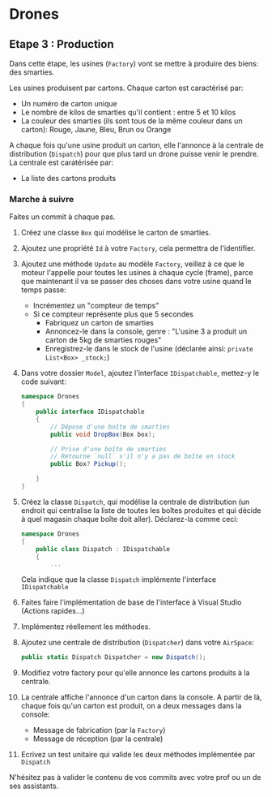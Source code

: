 # Drones

## Etape 3 : Production

Dans cette étape, les usines (`Factory`) vont se mettre à produire des biens: des smarties.

Les usines produisent par cartons. Chaque carton est caractérisé par:
- Un numéro de carton unique
- Le nombre de kilos de smarties qu'il contient : entre 5 et 10 kilos
- La couleur des smarties (ils sont tous de la même couleur dans un carton): Rouge, Jaune, Bleu, Brun ou Orange

A chaque fois qu'une usine produit un carton, elle l'annonce à la centrale de distribution (`Dispatch`) pour que plus tard un drone puisse venir le prendre.  
La centrale est caratérisée par:
- La liste des cartons produits

### Marche à suivre

Faites un commit à chaque pas.

1. Créez une classe `Box` qui modélise le carton de smarties.
2. Ajoutez une propriété `Id` à votre `Factory`, cela permettra de l'identifier.
3. Ajoutez une méthode `Update` au modèle `Factory`, veillez à ce que le moteur l'appelle pour toutes les usines à chaque cycle (frame), parce que maintenant il va se passer des choses dans votre usine quand le temps passe:
   - Incrémentez un "compteur de temps"
   - Si ce compteur représente plus que 5 secondes
     - Fabriquez un carton de smarties
     - Annoncez-le dans la console, genre : "L'usine 3 a produit un carton de 5kg de smarties rouges"
     - Enregistrez-le dans le stock de l'usine (déclarée ainsi: `private List<Box> _stock;`)
4. Dans votre dossier `Model`, ajoutez l'interface `IDispatchable`, mettez-y le code suivant:
      ```csharp
      namespace Drones
      {
          public interface IDispatchable
          {
              // Dépose d'une boîte de smarties 
              public void DropBox(Box box);
      
              // Prise d'une boîte de smarties
              // Retourne `null` s'il n'y a pas de boîte en stock
              public Box? Pickup();
      
          }
      }
      ```
    
5. Créez la classe `Dispatch`, qui modélise la centrale de distribution (un endroit qui centralise la liste de toutes les boîtes produites et qui décide à quel magasin chaque boîte doit aller).
   Déclarez-la comme ceci:
   ```csharp
   namespace Drones
   {
       public class Dispatch : IDispatchable
       {
           ...
   ```
   Cela indique que la classe `Dispatch` implémente l'interface `IDispatchable`

6. Faites faire l'implémentation de base de l'interface à Visual Studio (Actions rapides...)
7. Implémentez réellement les méthodes.
8. Ajoutez une centrale de distribution (`Dispatcher`) dans votre `AirSpace`:
   ```csharp
   public static Dispatch Dispatcher = new Dispatch();
   ```
10. Modifiez votre factory pour qu'elle annonce les cartons produits à la centrale.
11. La centrale affiche l'annonce d'un carton dans la console. A partir de là, chaque fois qu'un carton est produit, on a deux messages dans la console:
    - Message de fabrication (par la `Factory`)
    - Message de réception (par la centrale)
12. Ecrivez un test unitaire qui valide les deux méthodes implémentée par `Dispatch`

N'hésitez pas à valider le contenu de vos commits avec votre prof ou un de ses assistants.
